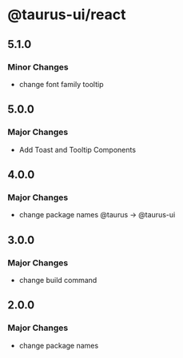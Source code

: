 # @taurus-ui/react

## 5.1.0

### Minor Changes

- change font family tooltip

## 5.0.0

### Major Changes

- Add Toast and Tooltip Components

## 4.0.0

### Major Changes

- change package names @taurus -> @taurus-ui

## 3.0.0

### Major Changes

- change build command

## 2.0.0

### Major Changes

- change package names
